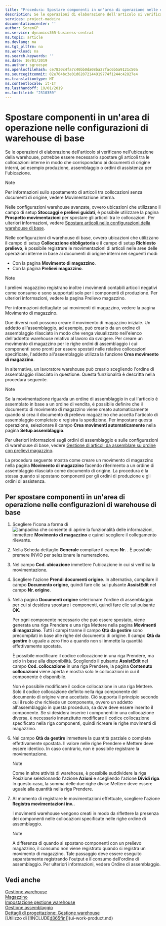 ```yaml
---
title: "Procedura: Spostare componenti in un'area di operazione nelle configurazioni della warehouse di base | Documenti Microsoft"
description: Se le operazioni di elaborazione dell'articolo si verificano nell'ubicazione della warehouse, potrebbe essere necessario spostare gli articoli tra le collocazioni interne in modo che corrispondano ai documenti di origine interni, ad esempio produzione, assemblaggio o ordini di assistenza per l'ubicazione.
services: project-madeira
documentationcenter: ''
author: SorenGP
ms.service: dynamics365-business-central
ms.topic: article
ms.devlang: na
ms.tgt_pltfrm: na
ms.workload: na
ms.search.keywords: ''
ms.date: 10/01/2019
ms.author: sgroespe
ms.openlocfilehash: ce7830c4fa7c40bb0da08ba27fac6b5a9121c50a
ms.sourcegitcommit: 02e704bc3e01d62072144919774f1244c42827e4
ms.translationtype: HT
ms.contentlocale: it-IT
ms.lasthandoff: 10/01/2019
ms.locfileid: "2310350"
---
```

# <a name="move-components-to-an-operation-area-in-basic-warehouse-configurations"></a>Spostare componenti in un'area di operazione nelle configurazioni di warehouse di base
Se le operazioni di elaborazione dell'articolo si verificano nell'ubicazione della warehouse, potrebbe essere necessario spostare gli articoli tra le collocazioni interne in modo che corrispondano ai documenti di origine interni, ad esempio produzione, assemblaggio o ordini di assistenza per l'ubicazione.  

> [!NOTE]  
>  Per informazioni sullo spostamento di articoli tra collocazioni senza documenti di origine, vedere Movimentazione interna.  

Nelle configurazioni warehouse avanzate, ovvero ubicazioni che utilizzano il campo di setup **Stoccaggi e prelievi guidati**, è possibile utilizzare la pagina **Prospetto movimentazioni** per spostare gli articoli tra le collocazioni. Per ulteriori informazioni, vedere [Spostare articoli nelle configurazioni della warehouse di base](warehouse-how-to-move-items-in-advanced-warehousing.md).  

Nelle configurazioni di warehouse di base, ovvero ubicazioni che utilizzano il campo di setup **Collocazione obbligatoria** e il campo di setup **Richiesto prelievo**, è possibile registrare le movimentazioni di articoli nelle aree delle operazioni interne in base ai documenti di origine interni nei seguenti modi:  

-   Con la pagina **Movimento di magazzino**.  
-   Con la pagina **Prelievi magazzino**.  

> [!NOTE]  
>  I prelievi magazzino registrano inoltre i movimenti contabili articoli negativi come consumo e sono supportati solo per i componenti di produzione. Per ulteriori informazioni, vedere la pagina Prelievo magazzino.  

Per informazioni dettagliate sui movimenti di magazzino, vedere la pagina Movimento di magazzino.  

Due diversi ruoli possono creare il movimento di magazzino iniziale. Un addetto all'assemblaggio, ad esempio, può crearlo da un ordine di assemblaggio rilasciato in modo che venga visualizzato nell'elenco dell'addetto warehouse relativo al lavoro da svolgere. Per creare un movimento di magazzino per le righe ordini di assemblaggio i cui componenti sono pronti per essere spostati nelle relative collocazioni specificate, l'addetto all'assemblaggio utilizza la funzione **Crea movimento di magazzino**.  

In alternativa, un lavoratore warehouse può crearlo scegliendo l'ordine di assemblaggio rilasciato in questione. Questa funzionalità è descritta nella procedura seguente.  

> [!NOTE]  
>  Se la movimentazione riguarda un ordine di assemblaggio in cui l'articolo è assemblato in base a un ordine di vendita, è possibile definire che il documento di movimento di magazzino viene creato automaticamente quando si crea il documento di prelievo magazzino che accetta l'articolo di assemblaggio completato e registra la spedizione. Per impostare questa operazione, selezionare il campo **Crea movimenti automaticamente** nella pagina **Setup assemblaggio**.  
>   
>  Per ulteriori informazioni sugli ordini di assemblaggio e sulle configurazioni di warehouse di base, vedere [Gestione di articoli da assemblare su ordine con prelievi magazzino](warehouse-how-to-pick-for-production.md#handling-assemble-to-order-items-with-inventory-picks).  

La procedura seguente mostra come creare un movimento di magazzino nella pagina **Movimento di magazzino** facendo riferimento a un ordine di assemblaggio rilasciato come documento di origine. La procedura è la stessa quando si spostano componenti per gli ordini di produzione e gli ordini di assistenza.  

## <a name="to-move-components-to-an-operation-area-in-basic-warehouse-configurations"></a>Per spostare componenti in un'area di operazione nelle configurazioni di warehouse di base  
1.  Scegliere l'icona a forma di ![lampadina che consente di aprire la funzionalità delle informazioni](media/ui-search/search_small.png "Informazioni sull'operazione che si desidera eseguire"), immettere **Movimento di magazzino** e quindi scegliere il collegamento rilevante.  
2.  Nella Scheda dettaglio **Generale** compilare il campo **Nr.** . È possibile premere INVIO per selezionare la numerazione.  
3.  Nel campo **Cod. ubicazione** immettere l'ubicazione in cui si verifica la movimentazione.  
4.  Scegliere l'azione **Prendi documenti origine**. In alternativa, compilare il campo **Documento origine**, quindi fare clic sul pulsante **AssistEdit** nel campo **Nr. origine**.  
5.  Nella pagina **Documenti origine** selezionare l'ordine di assemblaggio per cui si desidera spostare i componenti, quindi fare clic sul pulsante **OK**.  

    Per ogni componente necessario che può essere spostato, viene generata una riga Prendere e una riga Mettere nella pagina **Movimenti di magazzino**. Tutti i campi tranne il campo **Qtà da gestire** sono precompilati in base alle righe del documento di origine. Il campo **Qtà da gestire** è uguale a zero fino a quando non si immette la quantità effettivamente spostata.  

    È possibile modificare il codice collocazione in una riga Prendere, ma solo in base alla disponibilità. Scegliendo il pulsante **AssistEdit** nel campo **Cod. collocazione** in una riga Prendere, la pagina **Contenuto collocazioni** viene aperta e mostra solo le collocazioni in cui il componente è disponibile.  

    Non è possibile modificare il codice collocazione in una riga Mettere. Solo il codice collocazione definito nella riga componente del documento di origine viene accettato. Ciò supporta il principio secondo cui il ruolo che richiede un componente, ovvero un addetto all'assemblaggio in questa procedura, sa dove deve essere inserito il componente. Se si desidera inserire i componenti in una collocazione diversa, è necessario innanzitutto modificare il codice collocazione specificato nella riga componenti, quindi ricreare le righe movimenti di magazzino.  
6.  Nel campo **Qtà da gestire** immettere la quantità parziale o completa effettivamente spostata. Il valore nelle righe Prendere e Mettere deve essere identico. In caso contrario, non è possibile registrare la movimentazione.  

    > [!NOTE]  
    >  Come in altre attività di warehouse, è possibile suddividere la riga Posizione selezionando l'azione **Azioni** e scegliendo l'azione **Dividi riga**. In questo caso, la somma delle due righe divise Mettere deve essere uguale alla quantità nella riga Prendere.  

7.  Al momento di registrare le movimentazioni effettuate, scegliere l'azione **Registra movimentazioni inv.**.  

    I movimenti warehouse vengono creati in modo da riflettere la presenza dei componenti nelle collocazioni specificate nelle righe ordine di assemblaggio.  

    > [!NOTE]  
    >  A differenza di quando si spostano componenti con un prelievo magazzino, il consumo non viene registrato quando si registra un movimento di magazzino. Tale passaggio deve essere eseguito separatamente registrando l'output e il consumo dell'ordine di assemblaggio. Per ulteriori informazioni, vedere Ordine di assemblaggio.  

## <a name="see-also"></a>Vedi anche  
[Gestione warehouse](warehouse-manage-warehouse.md)  
[Magazzino](inventory-manage-inventory.md)  
[Impostazione gestione warehouse](warehouse-setup-warehouse.md)     
[Gestione assemblaggio](assembly-assemble-items.md)    
[Dettagli di progettazione: Gestione warehouse](design-details-warehouse-management.md)  
[Utilizzo di [!INCLUDE[d365fin](includes/d365fin_md.md)]](ui-work-product.md)
